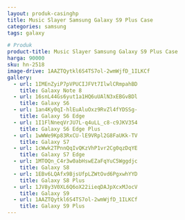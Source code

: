 ```yaml
---
layout: produk-casinghp
title: Music Slayer Samsung Galaxy S9 Plus Case
categories: samsung
tags: galaxy

# Produk
product-title: Music Slayer Samsung Galaxy S9 Plus Case
harga: 90000
sku: hn-2518
image-drive: 1AAZTQytkl6S4TS7ol-2wmWjfD_1ILKCf
gallery:
  - url: 1IMEnZyiP7pVPUCIJFVt7IlwlCRmpahBD
    title: Galaxy Note 8
  - url: 16snL44Gs6yut1a1HQ6uUAlN3xEBGvBDl
    title: Galaxy S6
  - url: 1an4Ky0qI-hlEuAluOxz9RvZl4fYDSSg-
    title: Galaxy S6 Edge
  - url: 1I1FlNneqVrJU7L-q4uLL_c8-c9JKV354
    title: Galaxy S6 Edge Plus
  - url: 1wWWe9Kp83RxCU-lE9VRpl2G8FaUKk-TV
    title: Galaxy S7
  - url: 1cWwk2TPnnQqIvQKzVhP1vr2Cg0qzDqYE
    title: Galaxy S7 Edge
  - url: 1MTOQn_C4r3w0abHswEZaFqYuC5Wggdjc
    title: Galaxy S8
  - url: 1EBv6LQAfx9BjsUfpLZWtOvd6PgxwhYYD
    title: Galaxy S8 Plus
  - url: 1JV8y3V0XL6Q6oX22iieqDAJpXcxMJocV
    title: Galaxy S9
  - url: 1AAZTQytkl6S4TS7ol-2wmWjfD_1ILKCf
    title: Galaxy S9 Plus
---
```


